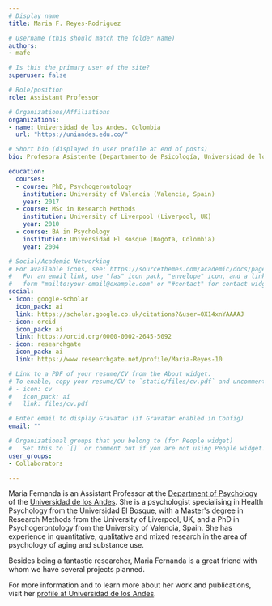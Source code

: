 ```yaml
---
# Display name
title: Maria F. Reyes-Rodriguez

# Username (this should match the folder name)
authors:
- mafe

# Is this the primary user of the site?
superuser: false

# Role/position
role: Assistant Professor

# Organizations/Affiliations
organizations:
- name: Universidad de los Andes, Colombia
  url: "https://uniandes.edu.co/"

# Short bio (displayed in user profile at end of posts)
bio: Profesora Asistente (Departamento de Psicología, Universidad de los Andes, Colombia).

education:
  courses:
  - course: PhD, Psychogerontology
    institution: University of Valencia (Valencia, Spain)
    year: 2017
  - course: MSc in Research Methods
    institution: University of Liverpool (Liverpool, UK)
    year: 2010
  - course: BA in Psychology
    institution: Universidad El Bosque (Bogota, Colombia)
    year: 2004

# Social/Academic Networking
# For available icons, see: https://sourcethemes.com/academic/docs/page-builder/#icons
#   For an email link, use "fas" icon pack, "envelope" icon, and a link in the
#   form "mailto:your-email@example.com" or "#contact" for contact widget.
social:
- icon: google-scholar
  icon_pack: ai
  link: https://scholar.google.co.uk/citations?&user=0X14xnYAAAAJ
- icon: orcid
  icon_pack: ai
  link: https://orcid.org/0000-0002-2645-5092
- icon: researchgate
  icon_pack: ai
  link: https://www.researchgate.net/profile/Maria-Reyes-10

# Link to a PDF of your resume/CV from the About widget.
# To enable, copy your resume/CV to `static/files/cv.pdf` and uncomment the lines below.
# - icon: cv
#   icon_pack: ai
#   link: files/cv.pdf

# Enter email to display Gravatar (if Gravatar enabled in Config)
email: ""

# Organizational groups that you belong to (for People widget)
#   Set this to `[]` or comment out if you are not using People widget.
user_groups:
- Collaborators

---
```


Maria Fernanda is an Assistant Professor at the [Department of Psychology](https://cienciassociales.uniandes.edu.co/psicologia) of the [Universidad de los Andes](https://uniandes.edu.co/). She is a psychologist specialising in Health Psychology from the Universidad El Bosque, with a Master's degree in Research Methods from the University of Liverpool, UK, and a PhD in Psychogerontology from the University of Valencia, Spain. She has experience in quantitative, qualitative and mixed research in the area of psychology of aging and substance use.

Besides being a fantastic researcher, Maria Fernanda is a great friend with whom we have several projects planned. 

For more information and to learn more about her work and publications, visit her [profile at Universidad de los Andes](https://cienciassociales.uniandes.edu.co/psicologia/profesores/maria-fernanda-reyes-rodriguez/).